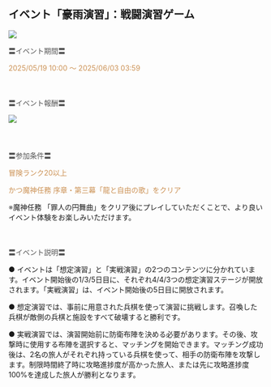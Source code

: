## イベント「豪雨演習」：戦闘演習ゲーム
<img src="https://sdk.hoyoverse.com/upload/ann/2025/04/22/0388b537130baea74eabb9f75dc293c5_7390988329819027325.png">
<p style="white-space: pre-wrap;"><span style="color:rgba(85,85,85,1)">〓イベント期間〓</span></p><p style="white-space: pre-wrap; text-align: left;"><span style="color:rgba(204,146,85,1)"><t class="t_lc" contenteditable="false">2025/05/19 10:00</t> ～ <t class="t_lc" contenteditable="false">2025/06/03 03:59</t></span></p><p style="white-space: pre-wrap; min-height: 1.5em; text-align: left;"></p><p style="white-space: pre-wrap; text-align: left;"><span style="color:rgba(85,85,85,1)">〓イベント報酬〓</span></p><p style="white-space: pre-wrap; min-height: 1.5em; text-align: left;"><img src="https://sdk.hoyoverse.com/upload/ann/2025/04/03/fb95d11dcdc635b05267a035e868ce0e_8240620466431664948.png" href="" style="border:none;vertical-align:middle;"></p><p style="white-space: pre-wrap; min-height: 1.5em; text-align: left;"></p><p style="white-space: pre-wrap; text-align: left;"><span style="color:rgba(85,85,85,1)">〓参加条件〓</span></p><p style="white-space: pre-wrap; text-align: left;"><span style="color:rgba(204,146,85,1)">冒険ランク20以上</span></p><p style="white-space: pre-wrap; text-align: left;"><span style="color:rgba(204,146,85,1)">かつ魔神任務 序章・第三幕「龍と自由の歌」をクリア</span></p><p style="white-space: pre-wrap; text-align: left;"><span style="color:rgba(85,85,85,1)">※</span>魔神任務 「罪人の円舞曲」をクリア後にプレイしていただくことで、より良いイベント体験をお楽しみいただけます。</p><p style="white-space: pre-wrap; min-height: 1.5em; text-align: left;"></p><p style="white-space: pre-wrap; text-align: left;"><span style="color:rgba(85,85,85,1)">〓イベント説明〓</span></p><p style="white-space: pre-wrap; text-align: left;">● イベントは「想定演習」と「実戦演習」の2つのコンテンツに分かれています。イベント開始後の1/3/5日目に、それぞれ4/4/3つの想定演習ステージが開放されます。「実戦演習」は、イベント開始後の5日目に開放されます。</p><p style="white-space: pre-wrap;">● 想定演習では、事前に用意された兵棋を使って演習に挑戦します。召喚した兵棋が敵側の兵棋と施設をすべて破壊すると勝利です。</p><p style="white-space: pre-wrap;">● 実戦演習では、演習開始前に防衛布陣を決める必要があります。その後、攻撃時に使用する布陣を選択すると、マッチングを開始できます。マッチング成功後は、2名の旅人がそれぞれ持っている兵棋を使って、相手の防衛布陣を攻撃します。制限時間終了時に攻略進捗度が高かった旅人、または先に攻略進捗度100%を達成した旅人が勝利となります。</p>
